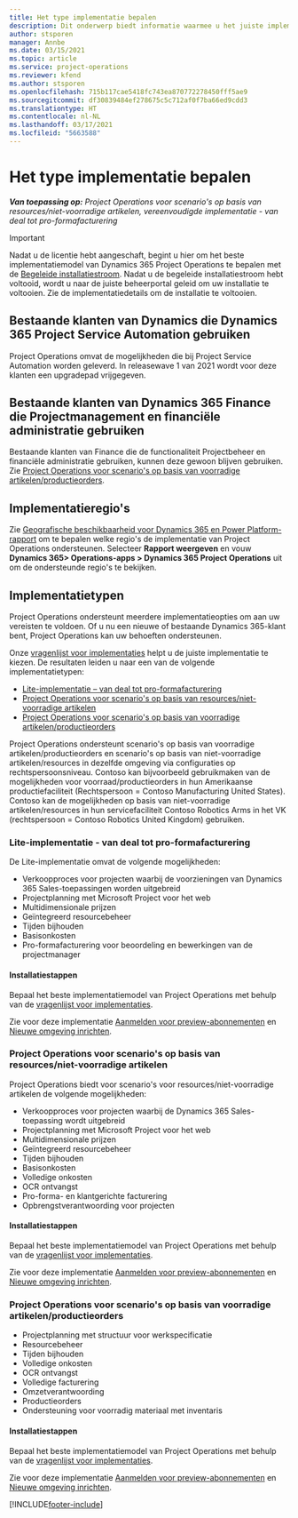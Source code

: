 ```yaml
---
title: Het type implementatie bepalen
description: Dit onderwerp biedt informatie waarmee u het juiste implementatietype van projectactiviteiten voor uw bedrijf kunt bepalen.
author: stsporen
manager: Annbe
ms.date: 03/15/2021
ms.topic: article
ms.service: project-operations
ms.reviewer: kfend
ms.author: stsporen
ms.openlocfilehash: 715b117cae5418fc743ea870772278450fff5ae9
ms.sourcegitcommit: df30839484ef278675c5c712af0f7ba66ed9cdd3
ms.translationtype: HT
ms.contentlocale: nl-NL
ms.lasthandoff: 03/17/2021
ms.locfileid: "5663588"
---
```

# <a name="determine-your-deployment-type"></a>Het type implementatie bepalen

_**Van toepassing op:** Project Operations voor scenario's op basis van resources/niet-voorradige artikelen, vereenvoudigde implementatie - van deal tot pro-formafacturering_

> [!IMPORTANT]
> Nadat u de licentie hebt aangeschaft, begint u hier om het beste implementatiemodel van Dynamics 365 Project Operations te bepalen met de [Begeleide installatiestroom](https://aka.ms/provisionprojectoperations).
> Nadat u de begeleide installatiestroom hebt voltooid, wordt u naar de juiste beheerportal geleid om uw installatie te voltooien. Zie de implementatiedetails om de installatie te voltooien.


## <a name="existing-customers-of-dynamics-using-dynamics-365-project-service-automation"></a>Bestaande klanten van Dynamics die Dynamics 365 Project Service Automation gebruiken
Project Operations omvat de mogelijkheden die bij Project Service Automation worden geleverd. In releasewave 1 van 2021 wordt voor deze klanten een upgradepad vrijgegeven.

## <a name="existing-customers-of-dynamics-365-finance-using-project-management-and-accounting"></a>Bestaande klanten van Dynamics 365 Finance die Projectmanagement en financiële administratie gebruiken 

Bestaande klanten van Finance die de functionaliteit Projectbeheer en financiële administratie gebruiken, kunnen deze gewoon blijven gebruiken. Zie [Project Operations voor scenario's op basis van voorradige artikelen/productieorders](#pma).


## <a name="deployment-regions"></a>Implementatieregio's
Zie [Geografische beschikbaarheid voor Dynamics 365 en Power Platform-rapport](https://dynamics.microsoft.com/en-us/geographic-availability/) om te bepalen welke regio's de implementatie van Project Operations ondersteunen. Selecteer **Rapport weergeven** en vouw **Dynamics 365> Operations-apps > Dynamics 365 Project Operations** uit om de ondersteunde regio's te bekijken.

## <a name="deployment-types"></a>Implementatietypen
Project Operations ondersteunt meerdere implementatieopties om aan uw vereisten te voldoen. Of u nu een nieuwe of bestaande Dynamics 365-klant bent, Project Operations kan uw behoeften ondersteunen.

Onze [vragenlijst voor implementaties](https://aka.ms/provisionprojectoperations) helpt u de juiste implementatie te kiezen. De resultaten leiden u naar een van de volgende implementatietypen:

- [Lite-implementatie – van deal tot pro-formafacturering](#lite)
- [Project Operations voor scenario's op basis van resources/niet-voorradige artikelen](#integrated)
- [Project Operations voor scenario's op basis van voorradige artikelen/productieorders](#pma)

Project Operations ondersteunt scenario's op basis van voorradige artikelen/productieorders en scenario's op basis van niet-voorradige artikelen/resources in dezelfde omgeving via configuraties op rechtspersoonsniveau. Contoso kan bijvoorbeeld gebruikmaken van de mogelijkheden voor voorraad/productieorders in hun Amerikaanse productiefaciliteit (Rechtspersoon = Contoso Manufacturing United States). Contoso kan de mogelijkheden op basis van niet-voorradige artikelen/resources in hun servicefaciliteit Contoso Robotics Arms in het VK (rechtspersoon = Contoso Robotics United Kingdom) gebruiken.

### <a name="lite-deployment---deal-to-proforma-invoicing"></a><a  name="lite"></a>Lite-implementatie - van deal tot pro-formafacturering

De Lite-implementatie omvat de volgende mogelijkheden:

- Verkoopproces voor projecten waarbij de voorzieningen van Dynamics 365 Sales-toepassingen worden uitgebreid
- Projectplanning met Microsoft Project voor het web
- Multidimensionale prijzen
- Geïntegreerd resourcebeheer
- Tijden bijhouden
- Basisonkosten
- Pro-formafacturering voor beoordeling en bewerkingen van de projectmanager 

#### <a name="deployment-steps"></a>Installatiestappen
Bepaal het beste implementatiemodel van Project Operations met behulp van de [vragenlijst voor implementaties](https://aka.ms/provisionprojectoperations).

Zie voor deze implementatie [Aanmelden voor preview-abonnementen](lite-preview-subscription-sign-up.md) en [Nieuwe omgeving inrichten](lite-deployment.md). 


### <a name="project-operations-for-resourcenon-stocked-scenarios"></a><a name="integrated"></a>Project Operations voor scenario's op basis van resources/niet-voorradige artikelen
Project Operations biedt voor scenario's voor resources/niet-voorradige artikelen de volgende mogelijkheden:
 
- Verkoopproces voor projecten waarbij de Dynamics 365 Sales-toepassing wordt uitgebreid
- Projectplanning met Microsoft Project voor het web
- Multidimensionale prijzen
- Geïntegreerd resourcebeheer
- Tijden bijhouden
- Basisonkosten
- Volledige onkosten
- OCR ontvangst
- Pro-forma- en klantgerichte facturering 
- Opbrengstverantwoording voor projecten

#### <a name="deployment-steps"></a>Installatiestappen
Bepaal het beste implementatiemodel van Project Operations met behulp van de [vragenlijst voor implementaties](https://aka.ms/provisionprojectoperations).

Zie voor deze implementatie [Aanmelden voor preview-abonnementen](resource-sign-up-preview-subscription.md) en [Nieuwe omgeving inrichten](resource-provision-new-environment.md). 


### <a name="project-operations-for-stockedproduction-order-scenarios"></a><a name="pma"></a>Project Operations voor scenario's op basis van voorradige artikelen/productieorders

- Projectplanning met structuur voor werkspecificatie
- Resourcebeheer
- Tijden bijhouden
- Volledige onkosten
- OCR ontvangst
- Volledige facturering
- Omzetverantwoording
- Productieorders
- Ondersteuning voor voorradig materiaal met inventaris

#### <a name="deployment-steps"></a>Installatiestappen
Bepaal het beste implementatiemodel van Project Operations met behulp van de [vragenlijst voor implementaties](https://aka.ms/provisionprojectoperations).

Zie voor deze implementatie [Aanmelden voor preview-abonnementen](https://docs.microsoft.com/dynamics365/fin-ops-core/dev-itpro/dev-tools/sign-up-preview-subscription?toc=/dynamics365/finance/toc.json) en [Nieuwe omgeving inrichten](https://docs.microsoft.com/dynamics365/fin-ops-core/dev-itpro/deployment/deploy-demo-environment?toc=/dynamics365/finance/toc.json). 



[!INCLUDE[footer-include](../includes/footer-banner.md)]

